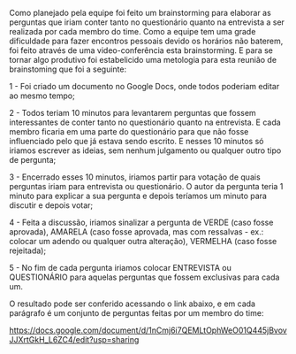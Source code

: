 Como planejado pela equipe foi feito um brainstorming para elaborar as perguntas que iriam conter tanto no questionário quanto na entrevista a ser realizada por cada membro do time. Como a equipe tem uma grade dificuldade para fazer encontros pessoais devido os horários não baterem, foi feito através de uma video-conferência esta brainstorming. E para se tornar algo produtivo foi estabelicido uma metologia para esta reunião de brainstoming que foi a seguinte:

1 - Foi criado um documento no Google Docs, onde todos poderiam editar ao mesmo tempo;

2 - Todos teriam 10 minutos para levantarem perguntas que fossem interessantes de conter tanto no questionário quanto na entrevista. E cada membro ficaria em uma parte do questionário para que não fosse influenciado pelo que já estava sendo escrito. E nesses 10 minutos só iriamos escrever as ideias, sem nenhum julgamento ou qualquer outro tipo de pergunta;

3 - Encerrado esses 10 minutos, iriamos partir para votação de quais perguntas iriam para entrevista ou questionário. O autor da pergunta teria 1 minuto para explicar a sua pergunta e depois teríamos um minuto para discutir e depois votar;

4 - Feita a discussão, iriamos sinalizar a pergunta de VERDE (caso fosse aprovada), AMARELA (caso fosse aprovada, mas com ressalvas - ex.: colocar um adendo ou qualquer outra alteração), VERMELHA (caso fosse rejeitada);

5 - No fim de cada pergunta iriamos colocar ENTREVISTA ou QUESTIONÁRIO para aquelas perguntas que fossem exclusivas para cada um.

O resultado pode ser conferido acessando o link abaixo, e em cada parágrafo é um conjunto de perguntas feitas por um membro do time:

https://docs.google.com/document/d/1nCmj6i7QEMLtOphWeO01Q445jBvovJJXrtGkH_L6ZC4/edit?usp=sharing